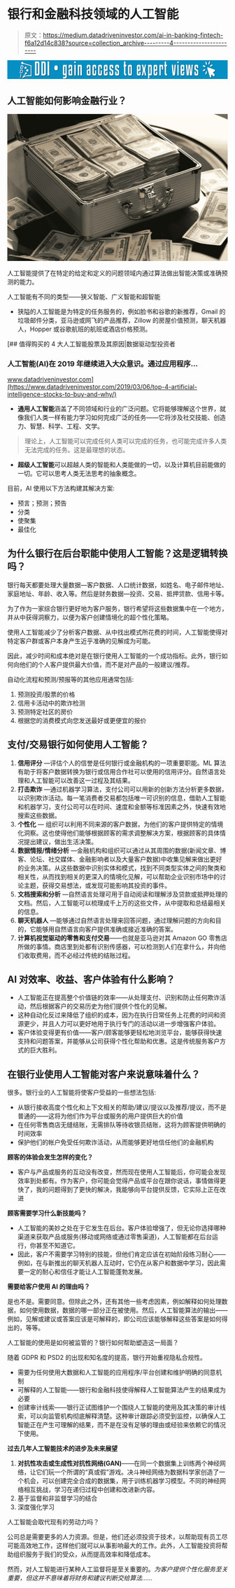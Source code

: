 # 银行和金融科技领域的人工智能

> 原文：<https://medium.datadriveninvestor.com/ai-in-banking-fintech-f6a12d14c838?source=collection_archive---------4----------------------->

[![](img/f9d9281dd6d3c440649e25735b0a3d38.png)](http://www.track.datadriveninvestor.com/1B9E)

## 人工智能如何影响金融行业？

![](img/c427c0b7423e849763949cabee3625a5.png)

人工智能提供了在特定的给定和定义的问题领域内通过算法做出智能决策或准确预测的能力。

人工智能有不同的类型——狭义智能、广义智能和超智能

*   狭隘的人工智能是为特定的任务服务的，例如脸书和谷歌的新推荐，Gmail 的垃圾邮件分类，亚马逊或网飞的产品推荐，Zillow 的房屋价值预测，聊天机器人，Hopper 或谷歌航班的航班或酒店价格预测。

[](https://www.datadriveninvestor.com/2019/03/06/top-4-artificial-intelligence-stocks-to-buy-and-why/) [## 值得购买的 4 大人工智能股票及其原因|数据驱动型投资者

### 人工智能(AI)在 2019 年继续进入大众意识。通过应用程序…

www.datadriveninvestor.com](https://www.datadriveninvestor.com/2019/03/06/top-4-artificial-intelligence-stocks-to-buy-and-why/) 

*   **通用人工智能**涵盖了不同领域和行业的广泛问题。它将能够理解这个世界，就像我们人类一样有能力学习如何完成广泛的任务——它将涉及社交技能、创造力、智慧、科学、工程、文学。

> 理论上，人工智能可以完成任何人类可以完成的任务，也可能完成许多人类无法完成的任务。这是最理想的状态。

*   **超级人工智能**可以超越人类的智能和人类能做的一切，以及计算机目前能做的一切。它可以思考人类无法思考的抽象概念。

目前，AI 使用以下方法构建其解决方案:

*   预言；预测；预告
*   分类
*   使聚集
*   最佳化

## **为什么银行在后台职能中使用人工智能？这是逻辑转换吗？**

银行每天都要处理大量数据—客户数据、人口统计数据，如姓名、电子邮件地址、家庭地址、年龄、收入等。然后是财务数据—投资、交易、抵押贷款、信用卡等。

为了作为一家综合银行更好地为客户服务，银行希望将这些数据集中在一个地方，并从中获得洞察力，以便为客户创建情境化的超个性化策略。

使用人工智能减少了分析客户数据、从中找出模式所花费的时间，人工智能使得对特定客户群或客户本身产生近乎准确的见解成为可能。

因此，减少时间和成本绝对是在银行使用人工智能的一个成功指标。此外，银行如何向他们的个人客户提供最大价值，而不是对产品的一般建议/推荐。

自动化流程和预测/预报等的其他应用通常包括:

1.  预测投资/股票的价格
2.  信用卡活动中的欺诈检测
3.  预测特定社区的房价
4.  根据您的消费模式向您发送最好或更便宜的报价

## 支付/交易银行如何使用人工智能？

1.  **信用评分** —评估个人的信誉是任何银行或金融机构的一项重要职能。ML 算法有助于将客户数据转换为银行或信用合作社可以使用的信用评分。自然语言处理和人工智能可以改善这一过程及其结果。
2.  **打击欺诈** —通过机器学习算法，支付公司可以用新的创新方法分析更多数据，以识别欺诈活动。每一笔消费者交易都包括唯一可识别的信息，借助人工智能和机器学习，支付公司可以在时间、速度和金额等标准因素之外，快速有效地搜索这些数据。
3.  **个性化** — 组织可以利用不同来源的客户数据，为他们的客户提供特定的情境化洞察。这也使得他们能够根据顾客的需求调整解决方案，根据顾客的具体情况提出建议，做出生活决策。
4.  **数据情报/情绪分析** —金融机构和组织可以通过从其周围的数据(新闻文章、博客、论坛、社交媒体、金融影响者以及大量客户数据)中收集见解来做出更好的业务决策。从这些数据中识别实体和模式，找到不同类型实体之间的聚类和相关性，从而找到相关的更深入的情境化见解，可以帮助企业识别市场中的讨论主题，获得交易想法，或发现可能影响其投资的事件。
5.  **文档搜索和分析** —自然语言处理可用于自动阅读和理解涉及贷款或抵押处理的文档。然后，人工智能可以梳理成千上万的这些文件，从中提取和总结最相关的信息。
6.  **聊天机器人** —能够通过自然语言处理来回答问题，通过理解问题的方向和目的，它能够用自然语言向客户提供准确或接近准确的答案。
7.  **计算机视觉驱动的零售和支付交易**——也就是亚马逊对其 Amazon GO 零售店所做的事情。商店里到处都有识别传感器，可以检测到人们在拿什么，并向他们收取费用，而不必经过传统的结账过程。

## **AI 对效率、收益、客户体验有什么影响？**

*   人工智能正在提高整个价值链的效率——从处理支付、识别和防止任何欺诈活动，然后根据客户的交易历史为他们提供个性化的见解。
*   这种自动化反过来降低了组织的成本，因为在执行日常任务上花费的时间和资源更少，并且人力可以更好地用于执行专门的活动以进一步增强客户体验。
*   客户体验变得更有价值——客户/顾客能够更轻松地浏览平台，能够获得快速支持和问题答案，并能够从公司获得个性化帮助和优惠。这是传统服务客户方式的巨大胜利。

## 在银行业使用人工智能对客户来说意味着什么？

很多。银行业的人工智能将使客户受益的一些想法包括:

*   从银行接收高度个性化和上下文相关的帮助/建议/提议以及推荐/提议，而不是普通的——这将为他们作为平台或服务的用户提供巨大的价值
*   在任何零售商店无缝结账，无需排队等待收银员结账，这将为顾客提供明确的时间效率
*   保护他们的帐户免受任何欺诈活动，从而能够更好地信任他们的金融机构

**顾客的体验会发生怎样的变化？**

*   客户与产品或服务的互动没有改变，然而现在使用人工智能后，你可能会发现效率到处都有。作为客户，你可能会觉得产品或平台在跟你说话，事情做得更快了，我的问题得到了更快的解决，我能够向平台提供反馈，它实际上正在改进

**顾客需要学习什么新技能吗？**

*   人工智能的美妙之处在于它发生在后台。客户体验增强了，但无论你选择哪种渠道来获取产品或服务(移动或网络或通过零售渠道)，人工智能都在后台运行，你甚至不知道它。
*   因此，客户不需要学习特别的技能，但他们肯定应该在初始阶段练习耐心——例如，在与新推出的聊天机器人互动时，它仍在从客户和数据中学习，因此需要一定的耐心和信任才能让人工智能蓬勃发展。

**需要给客户使用 AI 的理由吗？**

是也不是。需要同意。但除此之外，还有其他一些考虑因素，例如解释如何处理数据，如何使用数据，数据的哪一部分正在被使用。然后，人工智能算法的输出——例如，见解或建议或答案应该是可解释的，即公司应该能够解释这些答案是如何得出的，等等。

人工智能的使用是如何被监管的？银行如何帮助塑造这一局面？

随着 GDPR 和 PSD2 的出现和知名度的提高，银行开始重视隐私合规性。

*   需要为任何使用大数据和人工智能的应用程序/平台创建和维护明确的同意机制
*   可解释的人工智能——银行和金融科技使得解释人工智能算法产生的结果成为必要
*   创建审计线索——银行正试图维护一个围绕人工智能的使用及其决策的审计线索，可以向监管机构彻底解释清楚。这种审计跟踪必须受到监控，以确保人工智能正在产生可理解的结果，而不是在没有足够的理由或经验来依赖它的情况下使用。

**过去几年人工智能技术的进步及未来展望**

1.  **对抗性攻击或生成性对抗性网络(GAN)**——在同一个数据集上训练两个神经网络，让它们玩一个所谓的“真或假”游戏。决斗神经网络为数据科学家创造了一个机会，可以创建完全合成的数据集，用于训练机器学习模型。不同的神经网络相互挑战，学习在递归过程中创建和改进新内容。
2.  基于监督和非监督学习的结合
3.  深度强化学习

人工智能会取代现有的劳动力吗？

公司总是需要更多的人力资源。但是，他们还必须投资于技术，以帮助现有员工尽可能高效地工作，这样他们就可以从事影响最大的工作。此外，人工智能投资将帮助组织服务于我们的受众，从而提高效率和降低成本。

然而，对人工智能进行某种人工监督将是至关重要的。*为客户提供个性化服务至关重要，但这并不意味着将财务和建议判断交给算法……*